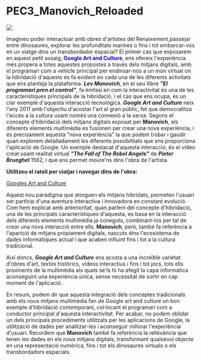 # PEC3_Manovich_Reloaded

<img src="https://i.imgur.com/aosmXyE.jpeg">


Imagineu poder interactuar amb obres d'artistes del Renaixement,passejar entre dinosaures, explorar les profunditats marines o fins i tot embarcar-vos en un viatge dins un transbordador espacial?
El primer cas que exposarem en aquest petit assaig, <span style="color:blue">**Google Art and Culture**</span>, ens ofereix l'experiència més propera a totes aquestes propostes a través dels mitjans digitals, amb el programari com a vehicle principal per endinsar-nos a un món virtual on la hibridació d'aquests es fa evident en cada una de les diferents activitats que ens planteja la plataforma.
***Lev Manovich***, en el seu llibre ***"El programari pren el control"***, fa èmfasi en com la interactivitat és una de les característiques principals de la hibridació, i el cas que ens ocupa, és un clar exemple d'aquesta interacció tecnològica. ***Google Art and Culture*** neix l'any 2011 amb l'objectiu d'acostar l'art al gran públic, fet que democratitza l'accés a la cultura usant només una connexió a la xarxa.
Segons el concepte d'hibridació dels mitjans digitals exposat per **Manovich**, els diferents elements multimèdia es fusionen
per crear una nova experiència, i és precisament aquesta "nova experiència" la que podem trobar i gaudir quan explorem detalladament les diferents possibilitats que ens proporciona l'aplicació de Google. Un exemple destacat d'aquesta interacció, és el vídeo creat usant realitat virtual ***"The Fall of The Rebel Angels"*** de ***Pieter Brueghel*** 1562, i que ens permet moure'ns dins l'obra de l'artista.


**Utilitzeu el ratolí per viatjar i navegar dins de l'obra:**

[Googles Art and Culture](https://g.co/arts/CxeL29RcR7SYXuGs9)

Aquest nou paradigma que atorguen els mitjans hibridats, permeten l'usuari ser partícip d'una aventura interactiva i innovadora en constant evolució. Com hem explicat amb anterioritat, quan parlem del concepte d'hibridació, una de les principals característiques d'aquesta, es basa en la interacció dels diferents elements multimèdia ja coneguts, combinant-los per tal de crear una nova interacció entre ells. **Manovich**, però, també fa referència a l'aparició de mitjans pròpiament digitals, nascuts dins l'ecosistema de dades informàtiques actual i que acaben influint fins i tot a la cultura tradicional.

Així doncs, ***Google Art and Culture*** ens acosta a una increïble varietat d'obres d'art, textos històrics, vídeos interactius i fins i tot jocs, tots ells provinents de la multimèdia als quals se'ls hi ha afegit la capa informàtica aconseguint una experiència única, sense necessitat de sortir en cap moment de l'aplicació.

En resum, podem dir que aquesta integració dels conceptes tradicionals amb els nous mitjans multimèdia fan de Google art and culture un bon exemple d'hibridació contemporani, col·locant el programari com a conductor principal d'aquesta interactivitat. Per acabar, no podem oblidar un dels principals procediments utilitzats per les aplicacions de Google, la utilització de dades per analitzar-les i aconseguir millorar l'experiència d'usuari. Recordem que **Manovich** també fa referència la rellevància que tenen les dades en els nous mitjans digitals,
transformant qualsevol objecte en una representació numèrica, fins i tot els dinosaures virtuals o els transbordadors espacials.
